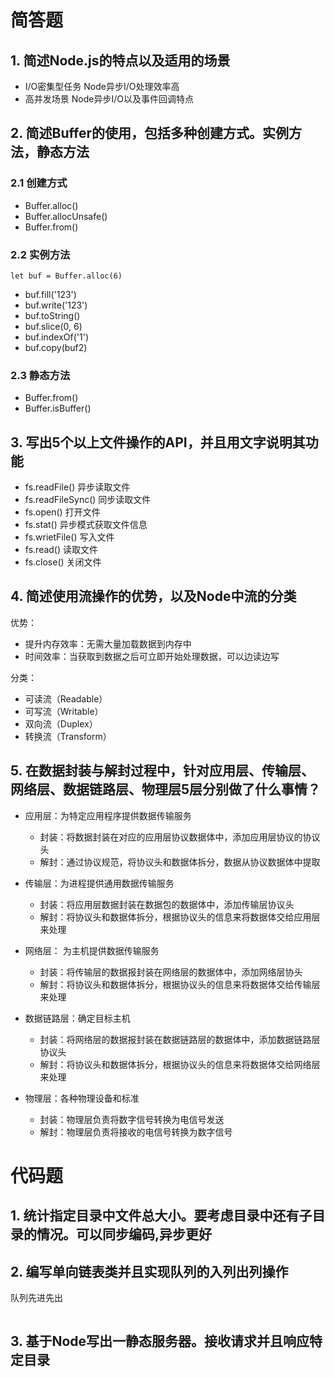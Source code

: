 # 简答题
## 1. 简述Node.js的特点以及适用的场景
- I/O密集型任务
Node异步I/O处理效率高
- 高并发场景
Node异步I/O以及事件回调特点

## 2. 简述Buffer的使用，包括多种创建方式。实例方法，静态方法
### 2.1 创建方式
- Buffer.alloc()
- Buffer.allocUnsafe()
- Buffer.from()
### 2.2 实例方法
`let buf = Buffer.alloc(6)`

- buf.fill('123')
- buf.write('123')
- buf.toString()
- buf.slice(0, 6)
- buf.indexOf('1')
- buf.copy(buf2)
### 2.3 静态方法
- Buffer.from()
- Buffer.isBuffer()

## 3. 写出5个以上文件操作的API，并且用文字说明其功能
- fs.readFile() 异步读取文件
- fs.readFileSync() 同步读取文件
- fs.open() 打开文件
- fs.stat() 异步模式获取文件信息
- fs.wrietFile() 写入文件
- fs.read() 读取文件
- fs.close() 关闭文件
## 4. 简述使用流操作的优势，以及Node中流的分类

优势：
- 提升内存效率：无需大量加载数据到内存中
- 时间效率：当获取到数据之后可立即开始处理数据，可以边读边写

分类：
- 可读流（Readable）
- 可写流（Writable）
- 双向流（Duplex）
- 转换流（Transform）
## 5. 在数据封装与解封过程中，针对应用层、传输层、网络层、数据链路层、物理层5层分别做了什么事情？

- 应用层：为特定应用程序提供数据传输服务
  - 封装：将数据封装在对应的应用层协议数据体中，添加应用层协议的协议头
  - 解封：通过协议规范，将协议头和数据体拆分，数据从协议数据体中提取

- 传输层：为进程提供通用数据传输服务
  - 封装：将应用层数据封装在数据包的数据体中，添加传输层协议头
  - 解封：将协议头和数据体拆分，根据协议头的信息来将数据体交给应用层来处理
- 网络层： 为主机提供数据传输服务
  - 封装：将传输层的数据报封装在网络层的数据体中，添加网络层协头
  - 解封：将协议头和数据体拆分，根据协议头的信息来将数据体交给传输层来处理
- 数据链路层：确定目标主机
  - 封装：将网络层的数据报封装在数据链路层的数据体中，添加数据链路层协议头
  - 解封：将协议头和数据体拆分，根据协议头的信息来将数据体交给网络层来处理
- 物理层：各种物理设备和标准
  - 封装：物理层负责将数字信号转换为电信号发送
  - 解封：物理层负责将接收的电信号转换为数字信号

# 代码题
## 1. 统计指定目录中文件总大小。要考虑目录中还有子目录的情况。可以同步编码,异步更好

## 2. 编写单向链表类并且实现队列的入列出列操作
队列先进先出
```JavScript
```

## 3. 基于Node写出一静态服务器。接收请求并且响应特定目录